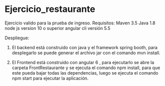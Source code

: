 # Ejercicio_restaurante
Ejercicio valido para la prueba de ingreso.
Requisitos:
Maven 3.5
Java 1.8
node js version 10 o superior
angular cli versión 5.5



Despliegue:
1. El backend está construido con java y el framework spring booth, para desplegarlo se puede generar el archivo jar con el comando mvn install.

2. El Frontend está construido con angular 6 , para ejecutarlo se abre la carpeta FrontRestaurante y se ejecuta el comando npm install, para que este pueda bajar todas las dependencias, luego se ejecuta el comando npm start para ejecutar la aplicación.
